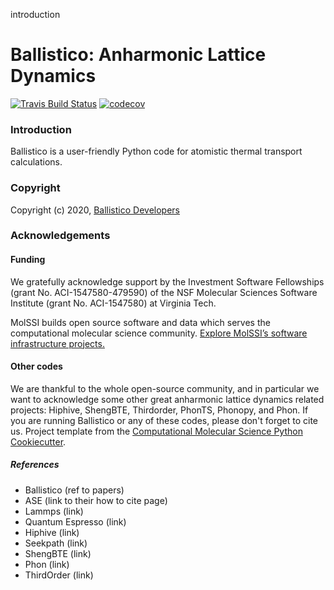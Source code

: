 introduction

Ballistico: Anharmonic Lattice Dynamics
==============================

[//]: # (Badges)
[![Travis Build Status](https://travis-ci.com/gbarbalinardo/ballistico.svg?token=EFWyhyp9aQcQnteZBpEr&branch=master)](https://travis-ci.com/gbarbalinardo/ballistico)
[![codecov](https://codecov.io/gh/gbarbalinardo/ballistico/branch/master/graphs/badge.svg?token=tiC2xj2OQG)](https://codecov.io/gh/gbarbalinardo/ballistico/branch/master)


### Introduction

Ballistico is a user-friendly Python code for atomistic thermal transport calculations. 


### Copyright

Copyright (c) 2020, [Ballistico Developers](https://github.com/gbarbalinardo/ballistico/graphs/contributors)


### Acknowledgements

#### Funding

We gratefully acknowledge support by the Investment Software Fellowships (grant No. ACI-1547580-479590) of the NSF Molecular Sciences Software Institute (grant No. ACI-1547580) at Virginia Tech. 

MolSSI builds open source software and data which serves the computational molecular science community. [Explore MolSSI’s software infrastructure projects.](https://molssi.org/software-projects/)

#### Other codes

We are thankful to the whole open-source community, and in particular we want to acknowledge some other great anharmonic lattice dynamics related projects: Hiphive, ShengBTE, Thirdorder, PhonTS, Phonopy, and Phon. 
If you are running Ballistico or any of these codes, please don't forget to cite us. Project template from the [Computational Molecular Science Python Cookiecutter](https://github.com/molssi/cookiecutter-cms).



##### References

- Ballistico (ref to papers)
- ASE (link to their how to cite page)
- Lammps (link)
- Quantum Espresso (link)
- Hiphive (link)
- Seekpath (link)
- ShengBTE (link)
- Phon (link)
- ThirdOrder (link)
